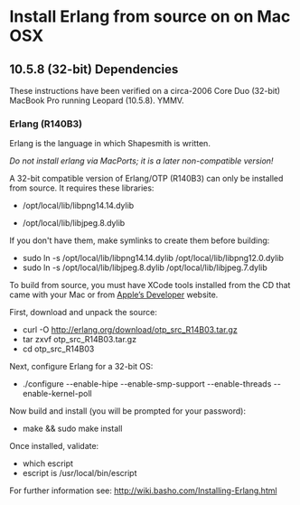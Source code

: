 # Install Erlang from source on on Mac OSX

## 10.5.8 (32-bit) Dependencies
These instructions have been verified on a circa-2006 Core Duo (32-bit) MacBook Pro running Leopard (10.5.8). YMMV.

### Erlang (R140B3)
Erlang is the language in which Shapesmith is written.

*Do not install erlang via MacPorts; it is a later non-compatible version!*

A 32-bit compatible version of Erlang/OTP (R140B3) can only be installed from source. It requires these libraries:

* /opt/local/lib/libpng14.14.dylib

* /opt/local/lib/libjpeg.8.dylib

If you don't have them, make symlinks to create them before building:

* sudo ln -s /opt/local/lib/libpng14.14.dylib /opt/local/lib/libpng12.0.dylib
* sudo ln -s /opt/local/lib/libjpeg.8.dylib /opt/local/lib/libjpeg.7.dylib

To build from source, you must have XCode tools installed from the CD that came with your Mac or from [Apple’s Developer](http://developer.apple.com/ "Apple Developer website") website.

First, download and unpack the source:

* curl -O http://erlang.org/download/otp_src_R14B03.tar.gz
* tar zxvf otp_src_R14B03.tar.gz
* cd otp_src_R14B03

Next, configure Erlang for a 32-bit OS:

* ./configure --enable-hipe --enable-smp-support --enable-threads --enable-kernel-poll

Now build and install (you will be prompted for your password):

* make && sudo make install

Once installed, validate:

* which escript
* escript is /usr/local/bin/escript

For further information see: http://wiki.basho.com/Installing-Erlang.html



